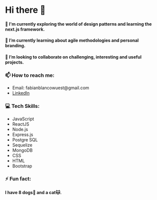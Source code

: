 ### <h1>Hi there 👋</h1>

<!--
**fabianblancowuest/fabianblancowuest** is a ✨ _special_ ✨ repository because its `README.md` (this file) appears on your GitHub profile.
Here are some ideas to get you started:
🤔 I’m looking for help with ...
💬 Ask me about ...
-->

<h4>🔭 I'm currently exploring the world of design patterns and learning the next.js framework.</h4>
<h4>🌱 I’m currently learning about agile methodologies and personal branding.</h4>
<h4>👯 I’m looking to collaborate on challenging, interesting and useful projects.</h4>

<h3>📫 How to reach me:</h3>
<ul>
<li>Email: fabianblancowuest@gmail.com</li>
<li><a href="https://www.linkedin.com/in/fabianblancowuest/" target="_blank" rel="noopener noreferrer">LinkedIn</a></li>
</ul>
  
<h3>💻 Tech Skills:</h3>
<ul>
  <li>JavaScript</li>
  <li>ReactJS</li>
  <li>Node.js</li>
  <li>Express.js</li>
  <li>Postgre SQL</li>
  <li>Sequelize</li>
  <li>MongoDB</li>
  <li>CSS</li>
  <li>HTML</li>
  <li>Bootstrap</li>
</ul>

<h3>⚡ Fun fact:</h3>
<h4>I have 8 dogs🐶 and a cat🐱.</h4>
